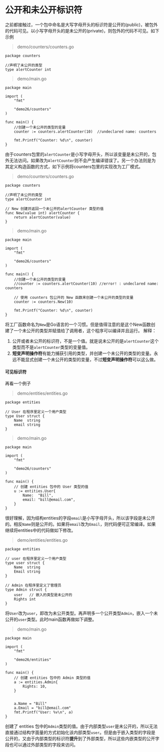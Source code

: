 # 公开和未公开标识符

之前都接触过，一个包中命名是大写字母开头的标识符是公开的(public)，被包外的代码可见。以小写字母开头的是未公开的(private)，则包外的代码不可见。如下示例
> demo/counters/counters.go
```
package counters

//声明了未公开的类型
type alertCounter int
```
> demo/main.go
```
package main

import (
	"fmt"

	"demo26/counters"
)

func main() {
	//创建一个未公开的类型的变量
	counter := counters.alertCounter(10)  //undeclared name: counters

	fmt.Printf("Counter: %d\n", counter)
}
```
由于counters包里的`alertCounter`是小写字母开头，所以该变量是未公开的，包外无法访问。如果改为`AlertCounter`则不会产生编译错误了。另一个办法则是为其定义构造函数的方式，如下示例将counters包里的实现改为工厂模式。
> demo/counters/counters.go
```
package counters

//声明了未公开的类型
type alertCounter int

// New 创建并返回一个未公开的alertCounter 类型的值
func New(value int) alertCounter {
    return alertCounter(value)
}
```
> demo/main.go
```
package main

import (
	"fmt"

	"demo26/counters"
)

func main() {
	//创建一个未公开的类型的变量
	//counter := counters.alertCounter(10) //error! : undeclared name: counters

	// 使用 counters 包公开的 New 函数来创建一个未公开的类型的变量
	counter := counters.New(10)

	fmt.Printf("Counter: %d\n", counter)
}
```
将工厂函数命名为`New`是Go语言的一个习惯。但是值得注意的是这个New函数创建了一个未公开的类型并赋值给了调用者，这个程序可以编译并且运行。
解释：
1. 公开或者未公开的标识符，不是一个值。就是说未公开的是`alertCounter`这个类型而不是`alertCounter`类型的变量值。
2. **短变声明操作符**有能力捕获引用的类型，并创建一个未公开的类型的变量。永远不能显式创建一个未公开的类型的变量，不过**短变声明操作符**可以这么做。

#### 可见标识符
再看一个例子
> demo/entities/entities.go
```
package entities

// User 在程序里定义一个用户类型
type User struct {
	Name  string
	email string
}
```
> demo/main.go
```
package main

import (
	"fmt"

	"demo26/counters"
)

func main() {
	// 创建 entities 包中的 User 类型的值
	u := entities.User{
		Name:  "Bill",
		email: "bill@email.com",
	}
}
```
很好理解，因为结构entities的字段`email`是小写字母开头，所以该字段是未公开的。相反`Name`则是公开的。如果将`email`改为`Email`，则代码便可正常编译。如果继续将entities中的代码做如下修改。
> demo/entities/entities.go
```
package entities

// user 在程序里定义一个用户类型
type user struct {
	Name  string
	Email string
}

// Admin 在程序里定义了管理员
type Admin struct {
	user   // 嵌入的类型是未公开的
	Rights int
}
```
将`User`改为`user`，即改为未公开类型。再声明多一个公开类型`Admin`，嵌入一个未公开的`user`类型。此时main函数再做如下调整。
> demo/main.go
```
package main

import (
	"fmt"

	"demo26/entities"
)

func main() {
	// 创建 entities 包中的 Admin 类型的值
	a := entities.Admin{
		Rights: 10,
	}


	a.Name = "Bill"
	a.Email = "bill@email.com"
	fmt.Printf("User: %v\n", a)
}
```
创建了 entities 包中的`Admin`类型的值。由于内部类型`user`是未公开的，所以无法直接通过结构字面量的方式初始化该内部类型`user`。但是由于嵌入类型的字段是公开的，又由于内部类型的标识符**提升**到了外部类型，所以这些内嵌类型的公开字段也可以通过外部类型的字段来访问。